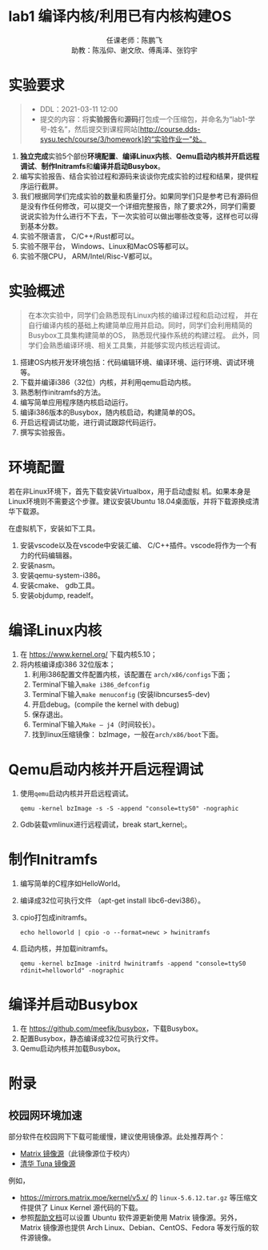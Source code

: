 # lab1 编译内核/利用已有内核构建OS  

<center>
    任课老师：陈鹏飞
<br>    
    助教：陈泓仰、谢文欣、傅禹泽、张钧宇
</center>

# 实验要求

> + DDL：2021-03-11 12:00
> + 提交的内容：将**实验报告**和**源码**打包成一个压缩包，并命名为“lab1-学号-姓名”，然后提交到课程网站[http://course.dds-sysu.tech/course/3/homework]的“实验作业一”处。

1. **独立完成**实验5个部份**环境配置**、**编译Linux内核**、**Qemu启动内核并开启远程调试**、**制作Initramfs**和**编译并启动Busybox**。
2. 编写实验报告、结合实验过程和源码来谈谈你完成实验的过程和结果，提供程序运行截屏。
3. 我们根据同学们完成实验的数量和质量打分。如果同学们只是参考已有源码但是没有作任何修改，可以提交一个详细完整报告，除了要求2外，同学们需要说说实验为什么进行不下去，下一次实验可以做出哪些改变等，这样也可以得到基本分数。
4. 实验不限语言， C/C++/Rust都可以。
5. 实验不限平台， Windows、Linux和MacOS等都可以。
6. 实验不限CPU， ARM/Intel/Risc-V都可以。

# 实验概述

> 在本次实验中，同学们会熟悉现有Linux内核的编译过程和启动过程， 并在自行编译内核的基础上构建简单应用并启动。同时，同学们会利用精简的Busybox工具集构建简单的OS， 熟悉现代操作系统的构建过程。 此外，同学们会熟悉编译环境、相关工具集，并能够实现内核远程调试。

1. 搭建OS内核开发环境包括：代码编辑环境、编译环境、运行环境、调试环境等。
2. 下载并编译i386（32位）内核，并利用qemu启动内核。
3. 熟悉制作initramfs的方法。
4. 编写简单应用程序随内核启动运行。
5. 编译i386版本的Busybox，随内核启动，构建简单的OS。
6. 开启远程调试功能，进行调试跟踪代码运行。
7. 撰写实验报告。

# 环境配置

若在非Linux环境下，首先下载安装Virtualbox，用于启动虚拟
机。如果本身是Linux环境则不需要这个步骤。建议安装Ubuntu 18.04桌面版，并将下载源换成清华下载源。

在虚拟机下，安装如下工具。

1. 安装vscode以及在vscode中安装汇编、 C/C++插件。vscode将作为一个有力的代码编辑器。
2. 安装nasm。
3. 安装qemu-system-i386。
4. 安装cmake、 gdb工具。
5. 安装objdump, readelf。

# 编译Linux内核

1. 在 <https://www.kernel.org/> 下载内核5.10；
2. 将内核编译成i386 32位版本；
   1. 利用i386配置文件配置内核，该配置在
      `arch/x86/configs`下面；
   2. Terminal下输入`make i386_defconfig`
   3. Terminal下输入`make menuconfig` (安装libncurses5-dev)
   4. 开启debug。(compile the kernel with debug)
   5. 保存退出。
   6. Terminal下输入`Make – j4`（时间较长）。
   7. 找到linux压缩镜像： bzImage，一般在`arch/x86/boot`下面。

# Qemu启动内核并开启远程调试  

1. 使用`qemu`启动内核并开启远程调试。

   ```shell
   qemu -kernel bzImage -s -S -append "console=ttyS0" -nographic
   ```

2. Gdb装载vmlinux进行远程调试，break start_kernel;。

# 制作Initramfs  

1. 编写简单的C程序如HelloWorld。

2. 编译成32位可执行文件 （apt-get install libc6-devi386）。

3. cpio打包成initramfs。

   ```shell
   echo helloworld | cpio -o --format=newc > hwinitramfs
   ```

4. 启动内核，并加载initramfs。

   ```shell
   qemu -kernel bzImage -initrd hwinitramfs -append "console=ttyS0 rdinit=helloworld" -nographic  
   ```

# 编译并启动Busybox  

1. 在 <https://github.com/meefik/busybox>，下载Busybox。
2. 配置Busybox，静态编译成32位可执行文件。
3. Qemu启动内核并加载Busybox。

# 附录

## 校园网环境加速

部分软件在校园网下下载可能缓慢，建议使用镜像源。此处推荐两个：

- [Matrix 镜像源](https://mirrors.matrix.moe)（此镜像源位于校内）
- [清华 Tuna 镜像源](https://mirrors.tuna.tsinghua.edu.cn)

例如，

- <https://mirrors.matrix.moe/kernel/v5.x/> 的 `linux-5.6.12.tar.gz` 等压缩文件提供了 Linux Kernel 源代码的下载。
- 参照[帮助文档](https://mirrors.matrix.moe/docs/ubuntu)可以设置 Ubuntu 软件源更新使用 Matrix 镜像源。另外，Matrix 镜像源也提供 Arch Linux、Debian、CentOS、Fedora 等发行版的软件源镜像。